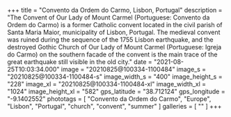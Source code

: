 +++
title = "Convento da Ordem do Carmo, Lisbon, Portugal"
description = "The Convent of Our Lady of Mount Carmel (Portuguese: Convento da Ordem do Carmo) is a former Catholic convent located in the civil parish of Santa Maria Maior, municipality of Lisbon, Portugal. The medieval convent was ruined during the sequence of the 1755 Lisbon earthquake, and the destroyed Gothic Church of Our Lady of Mount Carmel (Portuguese: Igreja do Carmo) on the southern facade of the convent is the main trace of the great earthquake still visible in the old city."
date = "2021-08-25T10:03:34.000"
image = "20210825@100334-1100484"
image_s = "20210825@100334-1100484-s"
image_width_s = "400"
image_height_s = "228"
image_xl = "20210825@100334-1100484-xl"
image_width_xl = "1024"
image_height_xl = "582"
gps_latitude = "38.712124"
gps_longitude = "-9.1402552"
phototags = [ "Convento da Ordem do Carmo", "Europe", "Lisbon", "Portugal", "church", "convent", "summer" ]
galleries = [ "" ]
+++
